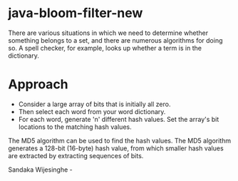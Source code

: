# java-bloom-filter-new

There are various situations in which we need to determine whether something belongs to a set, and there are numerous algorithms for doing so. 
A spell checker, for example, looks up whether a term is in the dictionary.

# Approach
* Consider a large array of bits that is initially all zero.
* Then select each word from your word dictionary.
* For each word, generate 'n' different hash values. Set the array's bit locations to the matching hash values.

The MD5 algorithm can be used to find the hash values. The MD5 algorithm generates a 128-bit (16-byte) hash value, 
from which smaller hash values are extracted by extracting sequences of bits.

Sandaka Wijesinghe -
